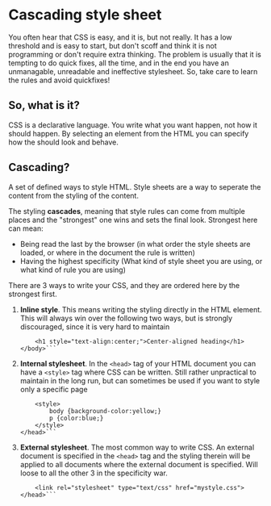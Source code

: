 Cascading style sheet
=====================

You often hear that CSS is easy, and it is, but not really. It has a low threshold and is easy to start, but don't scoff and think it is not programming or don't require extra thinking. The problem is usually that it is tempting to do quick fixes, all the time, and in the end you have an unmanagable, unreadable and ineffective stylesheet. So, take care to learn the rules and avoid quickfixes!

So, what is it?
---------------
CSS is a declarative language. You write what you want happen, not how it should happen. By selecting an element from the HTML you can specify how the should look and behave.

Cascading?
---------
A set of defined ways to style HTML. Style sheets are a way to seperate the content from the styling of the content. 

The styling **cascades**, meaning that style rules can come from multiple places and the "strongest" one wins and sets the final look. Strongest here can mean:

* Being read the last by the browser (in what order the style sheets are loaded, or where in the document the rule is written)
* Having the highest specificity (What kind of style sheet you are using, or what kind of rule you are using)

There are 3 ways to write your CSS, and they are ordered here by the strongest first.

1. **Inline style**. This means writing the styling directly in the HTML element. This will always win over the following two ways, but is strongly discouraged, since it is very hard to maintain 

    ```<body>
        <h1 style="text-align:center;">Center-aligned heading</h1>
    </body>```

2. **Internal stylesheet**. In the ```<head>``` tag of your HTML document you can have a ```<style>``` tag where CSS can be written. Still rather unpractical to maintain in the long run, but can sometimes be used if you want to style only a specific page

    ```<head>
        <style>
            body {background-color:yellow;}
            p {color:blue;}
        </style>
    </head>```

3. **External stylesheet**. The most common way to write CSS. An external document is specified in the ```<head>``` tag and the styling therein will be applied to all documents where the external document is specified. Will loose to all the other 3 in the specificity war.

    ```<head>
        <link rel="stylesheet" type="text/css" href="mystyle.css">
    </head>```